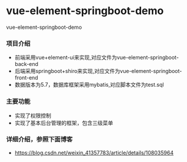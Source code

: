 # vue-element-springboot-demo
vue-element-springboot-demo 
### 项目介绍
+ 前端采用vue+element-ui来实现,对应文件为vue-element-springboot-back-end
+ 后端采用springboot+shiro来实现,对应文件为vue-element-springboot-front-end
+ 数据版本为5.7，数据库框架采用mybatis,对应脚本文件为test.sql
### 主要功能
+ 实现了权限控制
+ 实现了基本后台管理的框架，包含三级菜单
### 详细介绍，参照下面博客
+ https://blog.csdn.net/weixin_41357783/article/details/108035964

